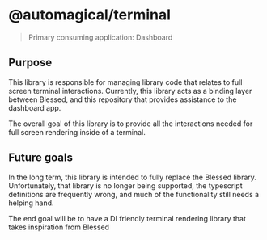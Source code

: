 # @automagical/terminal

> Primary consuming application: Dashboard

## Purpose

This library is responsible for managing library code that relates to full screen terminal interactions.
Currently, this library acts as a binding layer between Blessed, and this repository that provides assistance to the dashboard app.

The overall goal of this library is to provide all the interactions needed for full screen rendering inside of a terminal.

## Future goals

In the long term, this library is intended to fully replace the Blessed library.
Unfortunately, that library is no longer being supported, the typescript definitions are frequently wrong, and much of the functionality still needs a helping hand.

The end goal will be to have a DI friendly terminal rendering library that takes inspiration from Blessed
